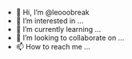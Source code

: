 - 👋 Hi, I’m @leooobreak
- 👀 I’m interested in ...
- 🌱 I’m currently learning ...
- 💞️ I’m looking to collaborate on ...
- 📫 How to reach me ...

<!---
leooobreak/leooobreak is a ✨ special ✨ repository because its `README.md` (this file) appears on your GitHub profile.
You can click the Preview link to take a look at your changes.
--->
